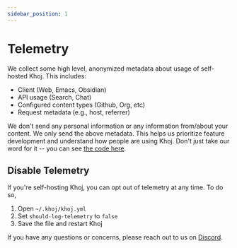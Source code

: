 ```yaml
---
sidebar_position: 1
---
```


# Telemetry

We collect some high level, anonymized metadata about usage of self-hosted Khoj. This includes:
- Client (Web, Emacs, Obsidian)
- API usage (Search, Chat)
- Configured content types (Github, Org, etc)
- Request metadata (e.g., host, referrer)

We don't send any personal information or any information from/about your content. We only send the above metadata. This helps us prioritize feature development and understand how people are using Khoj. Don't just take our word for it -- you can see [the code here](https://github.com/khoj-ai/khoj/tree/master/src/telemetry).

## Disable Telemetry

If you're self-hosting Khoj, you can opt out of telemetry at any time. To do so,
1. Open `~/.khoj/khoj.yml`
2. Set `should-log-telemetry` to `false`
3. Save the file and restart Khoj

If you have any questions or concerns, please reach out to us on [Discord](https://discord.gg/BDgyabRM6e).
